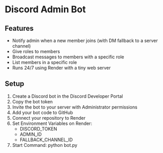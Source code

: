 # Discord Admin Bot

## Features
- Notify admin when a new member joins (with DM fallback to a server channel)
- Give roles to members
- Broadcast messages to members with a specific role
- List members in a specific role
- Runs 24/7 using Render with a tiny web server

## Setup
1. Create a Discord bot in the Discord Developer Portal
2. Copy the bot token
3. Invite the bot to your server with Administrator permissions
4. Add your bot code to GitHub
5. Connect your repository to Render
6. Set Environment Variables on Render:
   - DISCORD_TOKEN
   - ADMIN_ID
   - FALLBACK_CHANNEL_ID
7. Start Command: python bot.py
